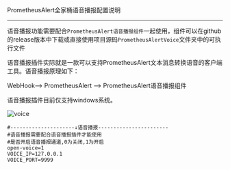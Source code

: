 PrometheusAlert全家桶语音播报配置说明

-----------------

语音播报功能需要配合`PrometheusAlert语音播报组件`一起使用，组件可以在github的release版本中下载或直接使用项目源码`PrometheusAlertVoice`文件夹中的可执行文件

语音播报插件实际就是一款可以支持PrometheusAlert文本消息转换语音的客户端工具。语音播报原理如下：

WebHook--> PrometheusAlert --> PrometheusAlert语音播报组件

语音播报插件目前仅支持windows系统。

![voice](../voice_app.png)

```
#---------------------↓语音播报-----------------------
#语音播报需要配合语音播报插件才能使用
#是否开启语音播报通道,0为关闭,1为开启
open-voice=1
VOICE_IP=127.0.0.1
VOICE_PORT=9999
```